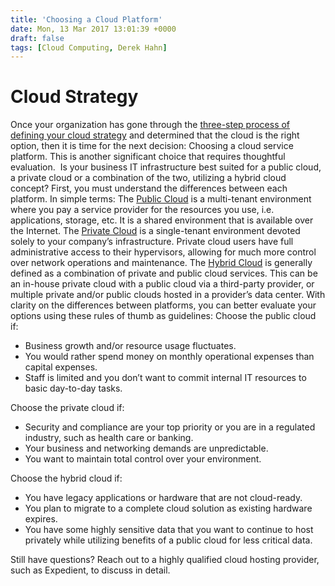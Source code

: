 ```yaml
---
title: 'Choosing a Cloud Platform'
date: Mon, 13 Mar 2017 13:01:39 +0000
draft: false
tags: [Cloud Computing, Derek Hahn]
---
```


Cloud Strategy
==============

Once your organization has gone through the [three-step process of defining your cloud strategy](https://www.expedient.com/blog/the-importance-of-a-defined-cloud-strategy/) and determined that the cloud is the right option, then it is time for the next decision: Choosing a cloud service platform. This is another significant choice that requires thoughtful evaluation.  Is your business IT infrastructure best suited for a public cloud, a private cloud or a combination of the two, utilizing a hybrid cloud concept? First, you must understand the differences between each platform. In simple terms: The [Public Cloud](https://www.expedient.com/services/infrastructure-as-a-service/cloud/public-cloud-computing/) is a multi-tenant environment where you pay a service provider for the resources you use, i.e. applications, storage, etc. It is a shared environment that is available over the Internet. The [Private Cloud](https://www.expedient.com/services/infrastructure-as-a-service/cloud/private-cloud-computing/) is a single-tenant environment devoted solely to your company’s infrastructure. Private cloud users have full administrative access to their hypervisors, allowing for much more control over network operations and maintenance. The [Hybrid Cloud](https://www.expedient.com/services/infrastructure-as-a-service/cloud/hybrid-cloud-computing/) is generally defined as a combination of private and public cloud services. This can be an in-house private cloud with a public cloud via a third-party provider, or multiple private and/or public clouds hosted in a provider’s data center. With clarity on the differences between platforms, you can better evaluate your options using these rules of thumb as guidelines: Choose the public cloud if:

*   Business growth and/or resource usage fluctuates.
*   You would rather spend money on monthly operational expenses than capital expenses.
*   Staff is limited and you don’t want to commit internal IT resources to basic day-to-day tasks.

Choose the private cloud if:

*   Security and compliance are your top priority or you are in a regulated industry, such as health care or banking.
*   Your business and networking demands are unpredictable.
*   You want to maintain total control over your environment.

Choose the hybrid cloud if:

*   You have legacy applications or hardware that are not cloud-ready.
*   You plan to migrate to a complete cloud solution as existing hardware expires.
*   You have some highly sensitive data that you want to continue to host privately while utilizing benefits of a public cloud for less critical data.

Still have questions? Reach out to a highly qualified cloud hosting provider, such as Expedient, to discuss in detail.